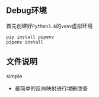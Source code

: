 ## Debug环境
首先创建好`Python3.6`的`venv`虚拟环境
```
pip install pipenv
pipenv install
```

## 文件说明
simple
* 最简单的反向映射进行增删改查

